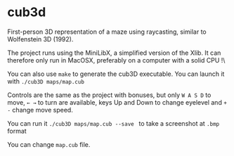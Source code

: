 # cub3d
First-person 3D representation of a maze using raycasting, similar to Wolfenstein 3D (1992).

The project runs using the MiniLibX, a simplified version of the Xlib. It can therefore only run in MacOSX, preferably on a computer with a solid CPU !\

You can also use ``make`` to generate the cub3D executable. You can launch it with ``./cub3D maps/map.cub``

Controls are the same as the project with bonuses, but only ``W A S D`` to move, ``← →`` to turn are available, keys  Up and Down to change eyelevel and ``+ -`` change move speed.

You can run it  ``./cub3D maps/map.cub --save `` to take a screenshot at ``.bmp`` format

You can change ``map.cub`` file.
